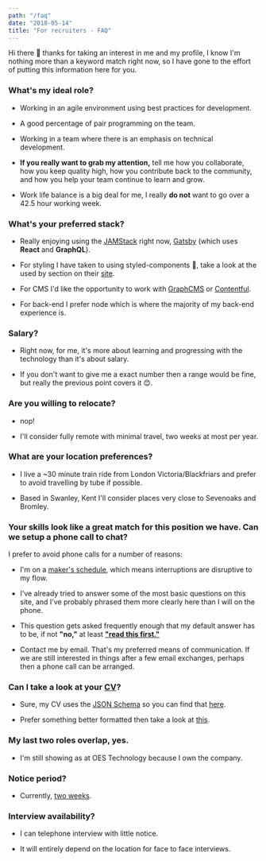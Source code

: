 ```yaml
---
path: "/faq"
date: "2018-05-14"
title: "For recruiters - FAQ"
---
```


Hi there 👋 thanks for taking an interest in me and my profile, I know
I'm nothing more than a keyword match right now, so I have gone to the
effort of putting this information here for you.

### What's my ideal role?

* Working in an agile environment using best practices for
  development.

* A good percentage of pair programming on the team.

* Working in a team where there is an emphasis on technical
  development.

* **If you really want to grab my attention,** tell me how you
  collaborate, how you keep quality high, how you contribute back to
  the community, and how you help your team continue to learn and
  grow.

* Work life balance is a big deal for me, I really **do not** want to
  go over a 42.5 hour working week.

### What's your preferred stack?

* Really enjoying using the [JAMStack] right now, [Gatsby] (which uses
  **React** and **GraphQL**).

* For styling I have taken to using styled-components 💅, take a look
  at the used by section on their [site].

* For CMS I'd like the opportunity to work with [GraphCMS] or
  [Contentful].

* For back-end I prefer node which is where the majority of my
  back-end experience is.

### Salary?

* Right now, for me, it's more about learning and progressing with the
  technology than it's about salary.

* If you don't want to give me a exact number then a range would be
  fine, but really the previous point covers it 😊.

### Are you willing to relocate?

* nop!

* I'll consider fully remote with minimal travel, two weeks at most
  per year.

### What are your location preferences?

* I live a ~30 minute train ride from London Victoria/Blackfriars and
  prefer to avoid travelling by tube if possible.

* Based in Swanley, Kent I'll consider places very close to Sevenoaks
  and Bromley.

### Your skills look like a great match for this position we have. Can we setup a phone call to chat?

I prefer to avoid phone calls for a number of reasons:

* I'm on a [maker's schedule], which means interruptions are
  disruptive to my flow.

* I've already tried to answer some of the most basic questions on
  this site, and I've probably phrased them more clearly here than I
  will on the phone.

* This question gets asked frequently enough that my default answer
  has to be, if not **"no,"** at least **["read this first."]**

* Contact me by email. That's my preferred means of communication. If
  we are still interested in things after a few email exchanges,
  perhaps then a phone call can be arranged.

### Can I take a look at your [CV]?

* Sure, my CV uses the [JSON Schema] so you can find that [here].

* Prefer something better formatted then take a look at [this].

### My last two roles overlap, yes.

* I'm still showing as at OES Technology because I own the company.

### Notice period?

* Currently, [two weeks].

### Interview availability?

* I can telephone interview with little notice.

* It will entirely depend on the location for face to face interviews.

<!-- Links -->

[site]: https://www.styled-components.com/
[maker's schedule]: http://www.paulgraham.com/makersschedule.html
[jamstack]: https://jamstack.org/
[gatsby]: http://gatsbyjs.org/
[graphcms]: https://graphcms.com/
[contentful]: https://www.contentful.com
["read this first."]: https://scottspence.me/faq
[cv]: https://cv.scottspence.me/
[json schema]: https://jsonresume.org/schema/
[here]: https://cvjson.now.sh/
[this]: https://cv.scottspence.me/
[two weeks]: https://www.youtube.com/watch?v=9v-33jcEDk4
